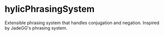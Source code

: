 # hylicPhrasingSystem
Extensible phrasing system that handles conjugation and negation. Inspired by JadeGG's phrasing system.
